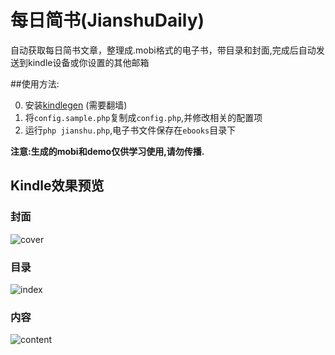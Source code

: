 # 每日简书(JianshuDaily)
自动获取每日简书文章，整理成.mobi格式的电子书，带目录和封面,完成后自动发送到kindle设备或你设置的其他邮箱

##使用方法:

0. 安装[kindlegen](https://www.amazon.com/gp/feature.html?docId=1000765211)  (需要翻墙)
1. 将`config.sample.php`复制成`config.php`,并修改相关的配置项
2. 运行`php jianshu.php`,电子书文件保存在`ebooks`目录下

**注意:生成的mobi和demo仅供学习使用,请勿传播.**


## Kindle效果预览

### 封面
![cover](images/1.jpg)


### 目录
![index](images/2.jpg)


### 内容
![content](images/3.jpg)
